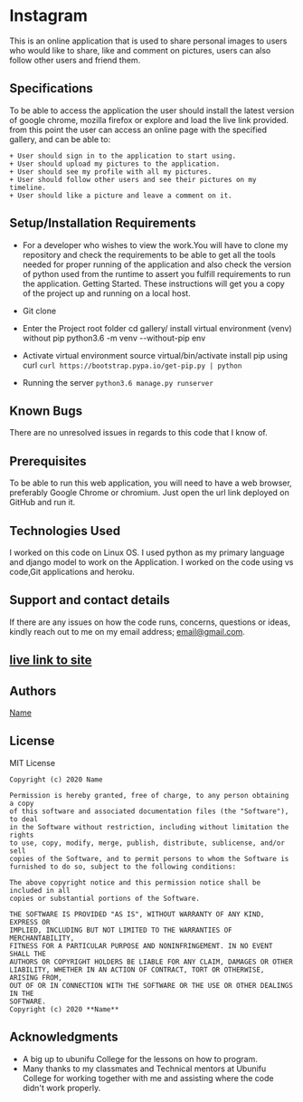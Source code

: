# Instagram

This is an online application that is used to share personal images to users who would like to share, like and comment on pictures, users can also follow other users and friend them.

## Specifications
To be able to access the application the user should install the latest version of google chrome, mozilla firefox or explore and load the live link provided.
from this point the user can access an online page with the specified gallery, and can be able to:
```
+ User should sign in to the application to start using.
+ User should upload my pictures to the application.
+ User should see my profile with all my pictures.
+ User should follow other users and see their pictures on my timeline.
+ User should like a picture and leave a comment on it.

```
## Setup/Installation Requirements
* For a developer who wishes to view the work.You will have to clone my repository and check the requirements to be able to get all the tools needed for proper running of the application and also check the version of python used from the runtime to assert you fulfill requirements to run the application.
Getting Started.
These instructions will get you a copy of the project up and running on a local host.

+ Git clone 
+ Enter the Project root folder cd gallery/ install virtual environment (venv) without pip python3.6 -m venv --without-pip env 
+ Activate virtual environment source virtual/bin/activate install pip using curl
```curl https://bootstrap.pypa.io/get-pip.py | python```

+ Running the server ```python3.6 manage.py runserver```

## Known Bugs
There are no unresolved issues in regards to this code that I know of.

## Prerequisites
To be able to run this web application, you will need to have a web browser, preferably Google Chrome or chromium.
Just open the url link deployed on GitHub and run it.

## Technologies Used
I worked on this code on Linux OS. I used python as my primary language and django model to work on the Application. I worked on  the code using vs code,Git applications and heroku.

## Support and contact details
If there are any issues on how the code runs, concerns, questions or ideas, kindly reach out to me on my email address; email@gmail.com.

##  <a href="url">live link to site</a>
## Authors

[Name](https://github.com/name/Instagram)

## License
MIT License
```
Copyright (c) 2020 Name

Permission is hereby granted, free of charge, to any person obtaining a copy
of this software and associated documentation files (the "Software"), to deal
in the Software without restriction, including without limitation the rights
to use, copy, modify, merge, publish, distribute, sublicense, and/or sell
copies of the Software, and to permit persons to whom the Software is
furnished to do so, subject to the following conditions:

The above copyright notice and this permission notice shall be included in all
copies or substantial portions of the Software.

THE SOFTWARE IS PROVIDED "AS IS", WITHOUT WARRANTY OF ANY KIND, EXPRESS OR
IMPLIED, INCLUDING BUT NOT LIMITED TO THE WARRANTIES OF MERCHANTABILITY,
FITNESS FOR A PARTICULAR PURPOSE AND NONINFRINGEMENT. IN NO EVENT SHALL THE
AUTHORS OR COPYRIGHT HOLDERS BE LIABLE FOR ANY CLAIM, DAMAGES OR OTHER
LIABILITY, WHETHER IN AN ACTION OF CONTRACT, TORT OR OTHERWISE, ARISING FROM,
OUT OF OR IN CONNECTION WITH THE SOFTWARE OR THE USE OR OTHER DEALINGS IN THE
SOFTWARE.
Copyright (c) 2020 **Name**
```
## Acknowledgments

* A big up to ubunifu College for the lessons on how to program.
* Many thanks to my classmates and Technical mentors at Ubunifu College for working together with me and assisting where the code didn't work properly.

